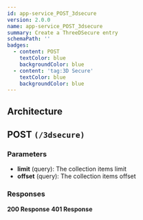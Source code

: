 ```yaml
---
id: app-service_POST_3dsecure
version: 2.0.0
name: app-service_POST_3dsecure
summary: Create a ThreeDSecure entry
schemaPath: ''
badges:
  - content: POST
    textColor: blue
    backgroundColor: blue
  - content: 'tag:3D Secure'
    textColor: blue
    backgroundColor: blue
---
```

## Architecture
<NodeGraph />



## POST `(/3dsecure)`

### Parameters
- **limit** (query): The collection items limit
- **offset** (query): The collection items offset




### Responses
**200 Response**
<SchemaViewer file="response-200.json" maxHeight="500" id="response-200" />
      **401 Response**
<SchemaViewer file="response-401.json" maxHeight="500" id="response-401" />
